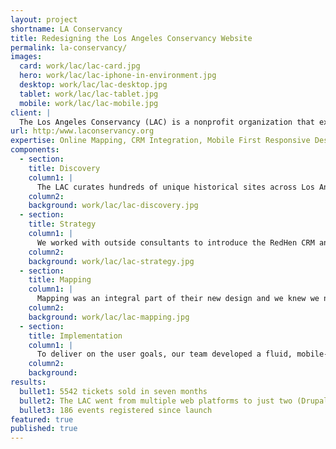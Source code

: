 ```yaml
---
layout: project
shortname: LA Conservancy
title: Redesigning the Los Angeles Conservancy Website
permalink: la-conservancy/
images:
  card: work/lac/lac-card.jpg
  hero: work/lac/lac-iphone-in-environment.jpg
  desktop: work/lac/lac-desktop.jpg
  tablet: work/lac/lac-tablet.jpg
  mobile: work/lac/lac-mobile.jpg
client: |
  The Los Angeles Conservancy (LAC) is a nonprofit organization that exists to recognize, preserve, and revitalize the historic architectural and cultural resources of Los Angeles County through education and community engagement. When ThinkShout met the LAC team, they were managing a rapidly-aging website that just didn’t meet their needs any more. They wanted a mobile-friendly, interactive solution that would allow their constituents to easily sign up for walking tours and other events centered around the sites they curated.  
url: http:/www.laconservancy.org
expertise: Online Mapping, CRM Integration, Mobile First Responsive Design, User Experience
components:
  - section:
    title: Discovery
    column1: |
      The LAC curates hundreds of unique historical sites across Los Angeles and we knew that each, in turn, would need to be highlighted in a way that both excited their constituents and encouraged them to visit the locations.
    column2:
    background: work/lac/lac-discovery.jpg 
  - section:
    title: Strategy
    column1: |
      We worked with outside consultants to introduce the RedHen CRM and Salesforce module to integrate with the site’s Salesforce CRM, and each historical location was treated with its own “microsite,” providing a robust presentation for each point of interest. 
    column2:
    background: work/lac/lac-strategy.jpg
  - section:
    title: Mapping
    column1: |
      Mapping was an integral part of their new design and we knew we needed to knock it out of the park.  Knowing this, we developed Mapbox and Leaflet tools to allow for custom, intelligent mapping throughout the site.
    column2:  
    background: work/lac/lac-mapping.jpg
  - section:
    title: Implementation
    column1: |
      To deliver on the user goals, our team developed a fluid, mobile-friendly site that facilitated education centered around several historical locations, which served as landing platforms for content types like Tours and Architects.
    column2: 
    background:
results:
  bullet1: 5542 tickets sold in seven months 
  bullet2: The LAC went from multiple web platforms to just two (Drupal and Salesforce)
  bullet3: 186 events registered since launch
featured: true
published: true
---
```

